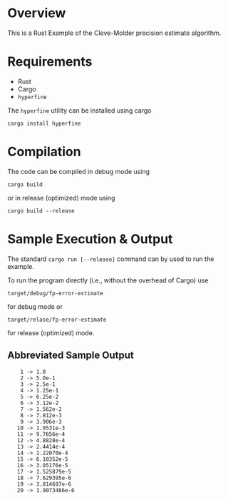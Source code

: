 # Overview

This is a Rust Example of the Cleve-Molder precision estimate algorithm.


# Requirements

  - Rust
  - Cargo
  - `hyperfine`

The `hyperfine` utility can be installed using cargo

```
cargo install hyperfine
```

# Compilation

The code can be compiled in debug mode using

```
cargo build
```

or in release (optimized) mode using

```
cargo build --release
```
 

# Sample Execution & Output

The standard `cargo run [--release]` command can by used to run the example.

To run the program directly (i.e., without the overhead of Cargo) use

```
target/debug/fp-error-estimate
```

for debug mode or

```
target/relase/fp-error-estimate
```

for release (optimized) mode.


## Abbreviated Sample Output

```
    1 -> 1.0
    2 -> 5.0e-1
    3 -> 2.5e-1
    4 -> 1.25e-1
    5 -> 6.25e-2
    6 -> 3.12e-2
    7 -> 1.562e-2
    8 -> 7.812e-3
    9 -> 3.906e-3
   10 -> 1.9531e-3
   11 -> 9.7656e-4
   12 -> 4.8828e-4
   13 -> 2.4414e-4
   14 -> 1.22070e-4
   15 -> 6.10352e-5
   16 -> 3.05176e-5
   17 -> 1.525879e-5
   18 -> 7.629395e-6
   19 -> 3.814697e-6
   20 -> 1.9073486e-6
```


